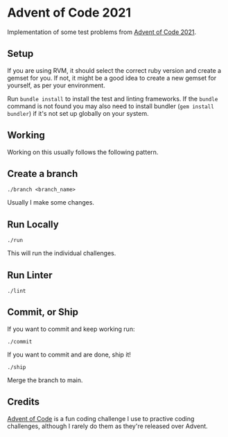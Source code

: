 # Advent of Code 2021

Implementation of some test problems from [Advent of Code 2021](https://adventofcode.com/2021).

## Setup

If you are using RVM, it should select the correct ruby version and create a gemset for you. If not, it might be a good idea to create a new gemset for yourself, as per your environment.

Run `bundle install` to install the test and linting frameworks. If the `bundle` command is not found you may also need to install bundler (`gem install bundler`) if it's not set up globally on your system.

## Working

Working on this usually follows the following pattern.

Create a branch
---------------

`./branch <branch_name>`

Usually I make some changes.

Run Locally
-----------

`./run`

This will run the individual challenges.

Run Linter
----------

`./lint`

Commit, or Ship
---------------

If you want to commit and keep working run:

`./commit`

If you want to commit and are done, ship it!

`./ship`

Merge the branch to main.

Credits
-------

[Advent of Code](https://adventofcode.com/2021/about) is a fun coding challenge I use to practive coding challenges,
although I rarely do them as they're released over Advent.
